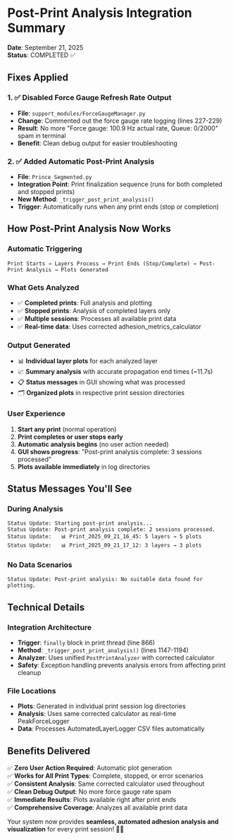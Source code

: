 # Post-Print Analysis Integration Summary
**Date**: September 21, 2025  
**Status**: COMPLETED ✅

## Fixes Applied

### 1. ✅ **Disabled Force Gauge Refresh Rate Output**
- **File**: `support_modules/ForceGaugeManager.py`  
- **Change**: Commented out the force gauge rate logging (lines 227-229)
- **Result**: No more "Force gauge: 100.9 Hz actual rate, Queue: 0/2000" spam in terminal
- **Benefit**: Clean debug output for easier troubleshooting

### 2. ✅ **Added Automatic Post-Print Analysis**
- **File**: `Prince_Segmented.py`  
- **Integration Point**: Print finalization sequence (runs for both completed and stopped prints)
- **New Method**: `_trigger_post_print_analysis()`
- **Trigger**: Automatically runs when any print ends (stop or completion)

## How Post-Print Analysis Now Works

### **Automatic Triggering**
```
Print Starts → Layers Process → Print Ends (Stop/Complete) → Post-Print Analysis → Plots Generated
```

### **What Gets Analyzed**
- ✅ **Completed prints**: Full analysis and plotting
- ✅ **Stopped prints**: Analysis of completed layers only  
- ✅ **Multiple sessions**: Processes all available print data
- ✅ **Real-time data**: Uses corrected adhesion_metrics_calculator

### **Output Generated**
- 📊 **Individual layer plots** for each analyzed layer
- 📈 **Summary analysis** with accurate propagation end times (~11.7s)
- 📋 **Status messages** in GUI showing what was processed
- 🗂️ **Organized plots** in respective print session directories

### **User Experience**
1. **Start any print** (normal operation)
2. **Print completes or user stops early**
3. **Automatic analysis begins** (no user action needed)
4. **GUI shows progress**: "Post-print analysis complete: 3 sessions processed"
5. **Plots available immediately** in log directories

## Status Messages You'll See

### **During Analysis**
```
Status Update: Starting post-print analysis...
Status Update: Post-print analysis complete: 2 sessions processed.
Status Update:   📊 Print_2025_09_21_16_45: 5 layers → 5 plots
Status Update:   📊 Print_2025_09_21_17_12: 3 layers → 3 plots
```

### **No Data Scenarios**
```
Status Update: Post-print analysis: No suitable data found for plotting.
```

## Technical Details

### **Integration Architecture**
- **Trigger**: `finally` block in print thread (line 866)
- **Method**: `_trigger_post_print_analysis()` (lines 1147-1194)
- **Analyzer**: Uses unified `PostPrintAnalyzer` with corrected calculator
- **Safety**: Exception handling prevents analysis errors from affecting print cleanup

### **File Locations**
- **Plots**: Generated in individual print session log directories
- **Analysis**: Uses same corrected calculator as real-time PeakForceLogger  
- **Data**: Processes AutomatedLayerLogger CSV files automatically

## Benefits Delivered

✅ **Zero User Action Required**: Automatic plot generation  
✅ **Works for All Print Types**: Complete, stopped, or error scenarios  
✅ **Consistent Analysis**: Same corrected calculator used throughout  
✅ **Clean Debug Output**: No more force gauge rate spam  
✅ **Immediate Results**: Plots available right after print ends  
✅ **Comprehensive Coverage**: Analyzes all available print data

Your system now provides **seamless, automated adhesion analysis and visualization** for every print session! 🎯🚀
